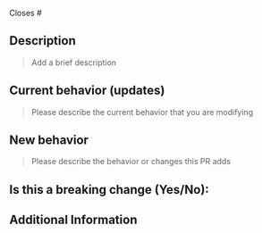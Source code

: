 <!---
Thanks for creating a Pull Request!

Please read the following before submitting:
- PRs that adds new external dependencies might take a while to review.
- Keep your PR as small as possible.
- Limit your PR to one type (docs, feature, refactoring, ci, or bugfix)

-->

Closes # <!-- Github issue # here -->

## Description

> Add a brief description

##  Current behavior (updates)

> Please describe the current behavior that you are modifying

## New behavior

> Please describe the behavior or changes this PR adds

## Is this a breaking change (Yes/No):

<!-- If Yes, please describe the impact and migration path for existing Chakra users. -->

## Additional Information

